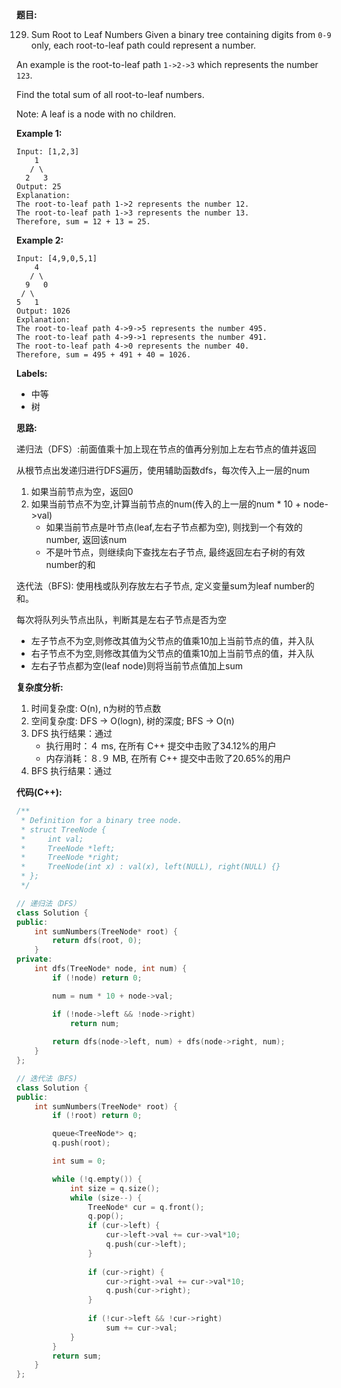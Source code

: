 **题目:**

129. Sum Root to Leaf Numbers
Given a binary tree containing digits from ```0-9``` only, each root-to-leaf path could represent a number.

An example is the root-to-leaf path ```1->2->3``` which represents the number ```123```.

Find the total sum of all root-to-leaf numbers.

Note: A leaf is a node with no children.

**Example 1:**
```
Input: [1,2,3]
    1
   / \
  2   3
Output: 25
Explanation:
The root-to-leaf path 1->2 represents the number 12.
The root-to-leaf path 1->3 represents the number 13.
Therefore, sum = 12 + 13 = 25.
```
**Example 2:**
```
Input: [4,9,0,5,1]
    4
   / \
  9   0
 / \
5   1
Output: 1026
Explanation:
The root-to-leaf path 4->9->5 represents the number 495.
The root-to-leaf path 4->9->1 represents the number 491.
The root-to-leaf path 4->0 represents the number 40.
Therefore, sum = 495 + 491 + 40 = 1026.
```

**Labels:**
- 中等
- 树

**思路:**

递归法（DFS）:前面值乘十加上现在节点的值再分别加上左右节点的值并返回

从根节点出发递归进行DFS遍历，使用辅助函数dfs，每次传入上一层的num
1. 如果当前节点为空，返回0
2. 如果当前节点不为空,计算当前节点的num(传入的上一层的num * 10 + node->val)
    - 如果当前节点是叶节点(leaf,左右子节点都为空), 则找到一个有效的number, 返回该num
    - 不是叶节点，则继续向下查找左右子节点, 最终返回左右子树的有效number的和

迭代法（BFS):
使用栈或队列存放左右子节点, 定义变量sum为leaf number的和。

每次将队列头节点出队，判断其是左右子节点是否为空
- 左子节点不为空,则修改其值为父节点的值乘10加上当前节点的值，并入队
- 右子节点不为空,则修改其值为父节点的值乘10加上当前节点的值，并入队
- 左右子节点都为空(leaf node)则将当前节点值加上sum

**复杂度分析:**
1. 时间复杂度: O(n), n为树的节点数
2. 空间复杂度: DFS -> O(logn), 树的深度; BFS -> O(n)
3. DFS 执行结果：通过
    - 执行用时：４ ms, 在所有 C++ 提交中击败了34.12%的用户
    - 内存消耗：８.９ MB, 在所有 C++ 提交中击败了20.65%的用户
4. BFS 执行结果：通过

**代码(C++):**
```C++
/**
 * Definition for a binary tree node.
 * struct TreeNode {
 *     int val;
 *     TreeNode *left;
 *     TreeNode *right;
 *     TreeNode(int x) : val(x), left(NULL), right(NULL) {}
 * };
 */

// 递归法（DFS）
class Solution {
public:
    int sumNumbers(TreeNode* root) {
        return dfs(root, 0);
    }
private:
    int dfs(TreeNode* node, int num) {
        if (!node) return 0;

        num = num * 10 + node->val;

        if (!node->left && !node->right)
            return num;
        
        return dfs(node->left, num) + dfs(node->right, num);
    }
};

// 迭代法（BFS)
class Solution {
public:
    int sumNumbers(TreeNode* root) {
        if (!root) return 0;

        queue<TreeNode*> q;
        q.push(root);

        int sum = 0;

        while (!q.empty()) {
            int size = q.size();
            while (size--) {
                TreeNode* cur = q.front();
                q.pop();
                if (cur->left) {
                    cur->left->val += cur->val*10;
                    q.push(cur->left);
                }
                
                if (cur->right) {
                    cur->right->val += cur->val*10;
                    q.push(cur->right);
                }
                
                if (!cur->left && !cur->right)
                    sum += cur->val;
            }
        }
        return sum;
    }
};
```